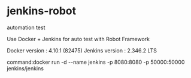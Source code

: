 # jenkins-robot

automation test

Use Docker + Jenkins for auto test with Robot Framework

Docker version : 4.10.1 (82475)
Jenkins version : 2.346.2 LTS

command:docker run -d --name jenkins -p 8080:8080 -p 50000:50000 jenkins/jenkins
